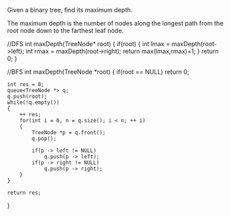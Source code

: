 Given a binary tree, find its maximum depth.

The maximum depth is the number of nodes along the longest path from the root node down to the farthest leaf node.


//DFS
int maxDepth(TreeNode* root)
{
        if(root)
        {
            int lmax = maxDepth(root->left);
            int rmax = maxDepth(root->right);
            return max(lmax,rmax)+1;
        }
        return 0;
}

//BFS
int maxDepth(TreeNode *root)
{
    if(root == NULL)
        return 0;

    int res = 0;
    queue<TreeNode *> q;
    q.push(root);
    while(!q.empty())
    {
        ++ res;
        for(int i = 0, n = q.size(); i < n; ++ i)
        {
            TreeNode *p = q.front();
            q.pop();

            if(p -> left != NULL)
                q.push(p -> left);
            if(p -> right != NULL)
                q.push(p -> right);
        }
    }

    return res;
}
